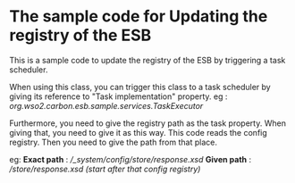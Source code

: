# The sample code for Updating the registry of the ESB 

This is a sample code to update the registry of the ESB by triggering a task scheduler. 

When using this class, you can trigger this class to a task scheduler by giving its reference to "Task implementation" property.
eg : *org.wso2.carbon.esb.sample.services.TaskExecutor*

Furthermore, you need to give the registry path as the task property. When giving that, you need to give it as this way. This code reads the config registry. Then you need to give the path from that place. 

eg: **Exact path** : */_system/config/store/response.xsd*
    **Given path** : */store/response.xsd (start after that config registry)*

